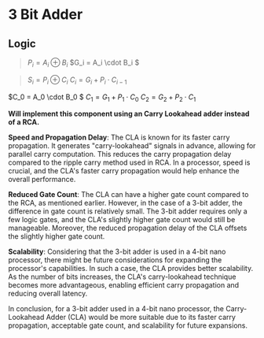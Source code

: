 # 3 Bit Adder

<!-- Logic -->
## Logic
> $P_i = A_i \oplus B_i$
> $G_i = A_i \cdot B_i $

> $S_i = P_i \oplus C_{i}$
> $C_i = G_i + P_i \cdot C_{i-1}$

$C_0 = A_0 \cdot B_0 $ 
$C_1 = G_1 + P_1 \cdot C_0$
$C_2 = G_2 + P_2 \cdot C_1$

**Will implement this component using an Carry Lookahead adder instead of a RCA.**

**Speed and Propagation Delay**: The CLA is known for its faster carry propagation. It generates "carry-lookahead" signals in advance, allowing for parallel carry computation. This reduces the carry propagation delay compared to the ripple carry method used in RCA. In a processor, speed is crucial, and the CLA's faster carry propagation would help enhance the overall performance.

**Reduced Gate Count**: The CLA can have a higher gate count compared to the RCA, as mentioned earlier. However, in the case of a 3-bit adder, the difference in gate count is relatively small. The 3-bit adder requires only a few logic gates, and the CLA's slightly higher gate count would still be manageable. Moreover, the reduced propagation delay of the CLA offsets the slightly higher gate count.

**Scalability**: Considering that the 3-bit adder is used in a 4-bit nano processor, there might be future considerations for expanding the processor's capabilities. In such a case, the CLA provides better scalability. As the number of bits increases, the CLA's carry-lookahead technique becomes more advantageous, enabling efficient carry propagation and reducing overall latency.

In conclusion, for a 3-bit adder used in a 4-bit nano processor, the Carry-Lookahead Adder (CLA) would be more suitable due to its faster carry propagation, acceptable gate count, and scalability for future expansions.



